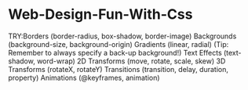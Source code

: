 # Web-Design-Fun-With-Css
TRY:Borders (border-radius, box-shadow, border-image) Backgrounds (background-size, background-origin) Gradients (linear, radial) (Tip: Remember to always specify a back-up background!) Text Effects (text-shadow, word-wrap) 2D Transforms (move, rotate, scale, skew) 3D Transforms (rotateX, rotateY) Transitions (transition, delay, duration, property) Animations (@keyframes, animation)
